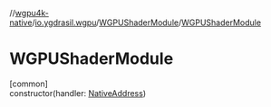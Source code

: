 //[wgpu4k-native](../../../index.md)/[io.ygdrasil.wgpu](../index.md)/[WGPUShaderModule](index.md)/[WGPUShaderModule](-w-g-p-u-shader-module.md)

# WGPUShaderModule

[common]\
constructor(handler: [NativeAddress](../../ffi/-native-address/index.md))